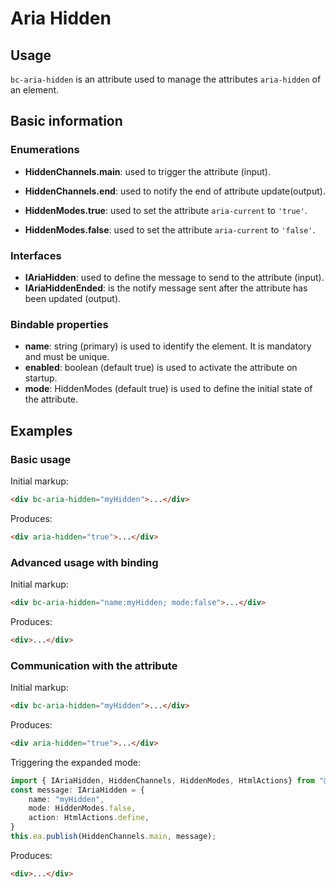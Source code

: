# Aria Hidden

## Usage

`bc-aria-hidden` is an attribute used to manage the attributes `aria-hidden` of an element.

## Basic information

### Enumerations

- **HiddenChannels.main**: used to trigger the attribute (input).
- **HiddenChannels.end**: used to notify the end of attribute update(output).

- **HiddenModes.true**: used to set the attribute `aria-current` to `'true'`.
- **HiddenModes.false**: used to set the attribute `aria-current` to `'false'`.

### Interfaces

- **IAriaHidden**: used to define the message to send to the attribute (input).
- **IAriaHiddenEnded**: is the notify message sent after the attribute has been updated  (output).

### Bindable properties

- **name**: string (primary) is used to identify the element. It is mandatory and must be unique.
- **enabled**: boolean (default true) is used to activate the attribute on startup.
- **mode**: HiddenModes (default true) is used to define the initial state of the attribute.

## Examples

### Basic usage

Initial markup:

```html
<div bc-aria-hidden="myHidden">...</div>
```

Produces:

```html
<div aria-hidden="true">...</div>
```

### Advanced usage with binding

Initial markup:

```html
<div bc-aria-hidden="name:myHidden; mode:false">...</div>
```

Produces:

```html
<div>...</div>
```

### Communication with the attribute

Initial markup:

```html
<div bc-aria-hidden="myHidden">...</div>
```

Produces:

```html
<div aria-hidden="true">...</div>
```

Triggering the expanded mode:

```typescript
import { IAriaHidden, HiddenChannels, HiddenModes, HtmlActions} from "@blackcube/aurelia2-aria";
const message: IAriaHidden = {
    name: "myHidden",
    mode: HiddenModes.false,
    action: HtmlActions.define,
}
this.ea.publish(HiddenChannels.main, message);
```

Produces:

```html
<div>...</div>
```